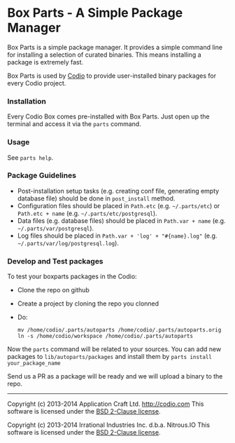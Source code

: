 Box Parts - A Simple Package Manager
====================================

Box Parts is a simple package manager. It provides a simple command line for installing a selection of curated binaries. This means installing a package is extremely fast.

Box Parts is used by [Codio](https://codio.com) to provide user-installed binary packages for every Codio project.


### Installation

Every Codio Box comes pre-installed with Box Parts. Just open up the terminal and access it via the `parts` command.


### Usage

See `parts help`.


### Package Guidelines

* Post-installation setup tasks (e.g. creating conf file, generating
  empty database file) should be done in `post_install` method.
* Configuration files should be placed in `Path.etc` (e.g. `~/.parts/etc`) or
  `Path.etc + name` (e.g. `~/.parts/etc/postgresql`).
* Data files (e.g. database files) should be placed in `Path.var + name`
  (e.g. `~/.parts/var/postgresql`).
* Log files should be placed in `Path.var + 'log' + "#{name}.log"` (e.g.
  `~/.parts/var/log/postgresql.log`).


### Develop and Test packages 

To test your boxparts packages in the Codio:

* Clone the repo on github 
* Create a project by cloning the repo you clonned
* Do:

  ```
  mv /home/codio/.parts/autoparts /home/codio/.parts/autoparts.orig
  ln -s /home/codio/workspace /home/codio/.parts/autoparts
  ```
Now the ```parts``` command will be related to your sources. You can add new packages to 
```lib/autoparts/packages``` and install them by ```parts install your_package_name```

Send us a PR as a package will be ready and we will upload a binary to the repo. 


- - -
Copyright (c) 2013-2014 Application Craft Ltd. http://codio.com
This software is licensed under the [BSD 2-Clause license](https://raw.github.com/codio/boxparts/master/LICENSE).

Copyright (c) 2013-2014 Irrational Industries Inc. d.b.a. Nitrous.IO
This software is licensed under the [BSD 2-Clause license](https://raw.github.com/nitrous-io/autoparts/master/LICENSE).
